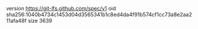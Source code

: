 version https://git-lfs.github.com/spec/v1
oid sha256:1040b4734c1453d04d3565341b1c8ed4da4f91b574cf1cc73a8e2aa211afa48f
size 3639
